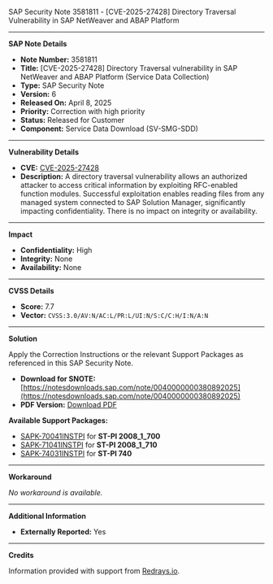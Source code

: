 SAP Security Note 3581811 - [CVE-2025-27428] Directory Traversal Vulnerability in SAP NetWeaver and ABAP Platform

---

**SAP Note Details**

- **Note Number:** 3581811
- **Title:** [CVE-2025-27428] Directory Traversal vulnerability in SAP NetWeaver and ABAP Platform (Service Data Collection)
- **Type:** SAP Security Note
- **Version:** 6
- **Released On:** April 8, 2025
- **Priority:** Correction with high priority
- **Status:** Released for Customer
- **Component:** Service Data Download (SV-SMG-SDD)

---

**Vulnerability Details**

- **CVE:** [CVE-2025-27428](https://www.cve.org/CVERecord/SearchResults?query=CVE-2025-27428)
- **Description:** A directory traversal vulnerability allows an authorized attacker to access critical information by exploiting RFC-enabled function modules. Successful exploitation enables reading files from any managed system connected to SAP Solution Manager, significantly impacting confidentiality. There is no impact on integrity or availability.

---

**Impact**

- **Confidentiality:** High
- **Integrity:** None
- **Availability:** None

---

**CVSS Details**

- **Score:** 7.7
- **Vector:** `CVSS:3.0/AV:N/AC:L/PR:L/UI:N/S:C/C:H/I:N/A:N`

---

**Solution**

Apply the Correction Instructions or the relevant Support Packages as referenced in this SAP Security Note.

- **Download for SNOTE:** [https://notesdownloads.sap.com/note/0040000000380892025](https://notesdownloads.sap.com/note/0040000000380892025)
- **PDF Version:** [Download PDF](https://userapps.support.sap.com/sap/support/sfm/notes/print/0003581811?language=en-US&token=CF9616086C1879B4487B23C980384B3B)

**Available Support Packages:**

- [SAPK-70041INSTPI](https://me.sap.com/supportpackage/SAPK-70041INSTPI) for **ST-PI 2008_1_700**
- [SAPK-71041INSTPI](https://me.sap.com/supportpackage/SAPK-71041INSTPI) for **ST-PI 2008_1_710**
- [SAPK-74031INSTPI](https://me.sap.com/supportpackage/SAPK-74031INSTPI) for **ST-PI 740**

---

**Workaround**

_No workaround is available._

---

**Additional Information**

- **Externally Reported:** Yes

---

**Credits**

Information provided with support from [Redrays.io](https://redrays.io).